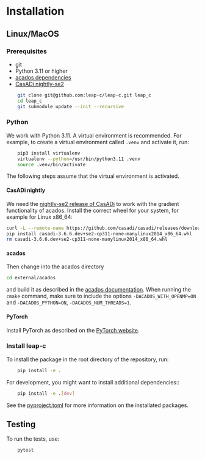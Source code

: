 # Installation

## Linux/MacOS

### Prerequisites

- git
- Python 3.11 or higher
- [acados dependencies](https://docs.acados.org/installation/index.html)
- [CasADi nightly-se2 ](https://github.com/casadi/casadi/releases/tag/nightly-se2)

```bash
    git clone git@github.com:leap-c/leap-c.git leap_c
    cd leap_c
    git submodule update --init --recursive
```

### Python

We work with Python 3.11. A virtual environment is recommended. For example, to create a virtual environment called `.venv`
and activate it, run:

```bash
    pip3 install virtualenv
    virtualenv --python=/usr/bin/python3.11 .venv
    source .venv/bin/activate
```

The following steps assume that the virtual environment is activated.

#### CasADi nightly

We need the [nightly-se2 release of CasADi](https://github.com/casadi/casadi/releases/tag/nightly-se2) to work with the gradient functionality of acados. Install the correct wheel for your system, for example for Linux x86_64:

```bash
curl -L --remote-name https://github.com/casadi/casadi/releases/download/nightly-se2/casadi-3.6.6.dev+se2-cp311-none-manylinux2014_x86_64.whl
pip install casadi-3.6.6.dev+se2-cp311-none-manylinux2014_x86_64.whl
rm casadi-3.6.6.dev+se2-cp311-none-manylinux2014_x86_64.whl
```

#### acados

Then change into the acados directory 

```bash
cd external/acados
```

and build it as described in the [acados documentation](https://docs.acados.org/installation/index.html). When running the
`cmake` command, make sure to include the options `-DACADOS_WITH_OPENMP=ON` and `-DACADOS_PYTHON=ON`, `-DACADOS_NUM_THREADS=1`.

#### PyTorch

Install PyTorch as described on the [PyTorch website](https://pytorch.org/get-started/locally/).

### Install leap-c

To install the package in the root directory of the repository, run:

```bash
    pip install -e .
```

For development, you might want to install additional dependencies::

```bash
    pip install -e .[dev]
```

See the [pyproject.toml](https://github.com/leap-c/leap-c/blob/main/pyproject.toml) for more information on the installated packages.

## Testing

To run the tests, use:

```bash
    pytest
```

